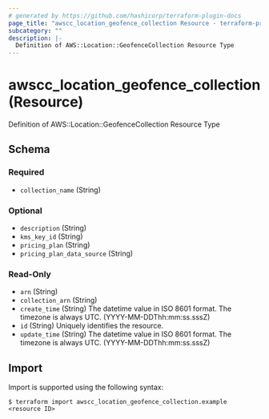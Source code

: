 ```yaml
---
# generated by https://github.com/hashicorp/terraform-plugin-docs
page_title: "awscc_location_geofence_collection Resource - terraform-provider-awscc"
subcategory: ""
description: |-
  Definition of AWS::Location::GeofenceCollection Resource Type
---
```


# awscc_location_geofence_collection (Resource)

Definition of AWS::Location::GeofenceCollection Resource Type



<!-- schema generated by tfplugindocs -->
## Schema

### Required

- `collection_name` (String)

### Optional

- `description` (String)
- `kms_key_id` (String)
- `pricing_plan` (String)
- `pricing_plan_data_source` (String)

### Read-Only

- `arn` (String)
- `collection_arn` (String)
- `create_time` (String) The datetime value in ISO 8601 format. The timezone is always UTC. (YYYY-MM-DDThh:mm:ss.sssZ)
- `id` (String) Uniquely identifies the resource.
- `update_time` (String) The datetime value in ISO 8601 format. The timezone is always UTC. (YYYY-MM-DDThh:mm:ss.sssZ)

## Import

Import is supported using the following syntax:

```shell
$ terraform import awscc_location_geofence_collection.example <resource ID>
```

